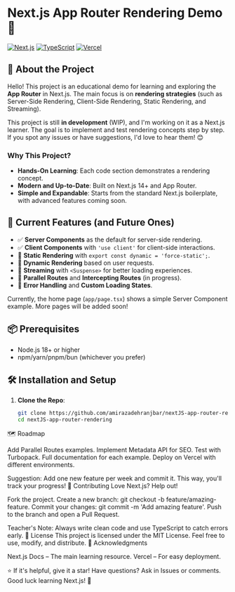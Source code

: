 # Next.js App Router Rendering Demo 🚀

[![Next.js](https://img.shields.io/badge/Next.js-14.x-black?style=flat&logo=next.js)](https://nextjs.org/)
[![TypeScript](https://img.shields.io/badge/TypeScript-5.x-blue?style=flat&logo=typescript)](https://www.typescriptlang.org/)
[![Vercel](https://img.shields.io/badge/Deploy-Vercel-orange?style=flat&logo=vercel)](https://vercel.com)

## 🌟 About the Project

Hello! This project is an educational demo for learning and exploring the **App Router** in Next.js. The main focus is on **rendering strategies** (such as Server-Side Rendering, Client-Side Rendering, Static Rendering, and Streaming).

This project is still **in development** (WIP), and I'm working on it as a Next.js learner. The goal is to implement and test rendering concepts step by step. If you spot any issues or have suggestions, I'd love to hear them! 😊

### Why This Project?
- **Hands-On Learning**: Each code section demonstrates a rendering concept.
- **Modern and Up-to-Date**: Built on Next.js 14+ and App Router.
- **Simple and Expandable**: Starts from the standard Next.js boilerplate, with advanced features coming soon.

## 🚀 Current Features (and Future Ones)
- ✅ **Server Components** as the default for server-side rendering.
- ✅ **Client Components** with `'use client'` for client-side interactions.
- 🔄 **Static Rendering** with `export const dynamic = 'force-static';`.
- 🔄 **Dynamic Rendering** based on user requests.
- 🔄 **Streaming** with `<Suspense>` for better loading experiences.
- 🔄 **Parallel Routes** and **Intercepting Routes** (in progress).
- 🔄 **Error Handling** and **Custom Loading States**.

Currently, the home page (`app/page.tsx`) shows a simple Server Component example. More pages will be added soon!

## 📦 Prerequisites
- Node.js 18+ or higher
- npm/yarn/pnpm/bun (whichever you prefer)

## 🛠 Installation and Setup
1. **Clone the Repo**:
   ```bash
   git clone https://github.com/amirazadehranjbar/nextJS-app-router-rendering.git
   cd nextJS-app-router-rendering


🗺 Roadmap

Add Parallel Routes examples.
Implement Metadata API for SEO.
Test with Turbopack.
Full documentation for each example.
Deploy on Vercel with different environments.

Suggestion: Add one new feature per week and commit it. This way, you'll track your progress!
🤝 Contributing
Love Next.js? Help out!

Fork the project.
Create a new branch: git checkout -b feature/amazing-feature.
Commit your changes: git commit -m 'Add amazing feature'.
Push to the branch and open a Pull Request.

Teacher's Note: Always write clean code and use TypeScript to catch errors early.
📄 License
This project is licensed under the MIT License. Feel free to use, modify, and distribute.
🙏 Acknowledgments

Next.js Docs – The main learning resource.
Vercel – For easy deployment.


⭐ If it's helpful, give it a star! Have questions? Ask in Issues or comments. Good luck learning Next.js! 💪